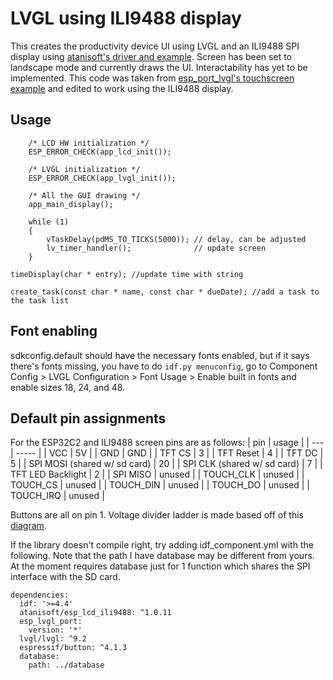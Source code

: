# LVGL using ILI9488 display
This creates the productivity device UI using LVGL and an ILI9488 SPI display using [atanisoft's driver and example](https://components.espressif.com/components/atanisoft/esp_lcd_ili9488/versions/1.0.11). Screen has been set to landscape mode and currently draws the UI. Interactability has yet to be implemented. This code was taken from [esp_port_lvgl's touchscreen example](https://github.com/espressif/esp-bsp/tree/76cc90336b34955fc76b510557b837e963b6a9e9/components/esp_lvgl_port/examples/touchscreen) and edited to work using the ILI9488 display.

## Usage
```
    /* LCD HW initialization */
    ESP_ERROR_CHECK(app_lcd_init());

    /* LVGL initialization */
    ESP_ERROR_CHECK(app_lvgl_init());

    /* All the GUI drawing */
    app_main_display();
    
    while (1)
    {
        vTaskDelay(pdMS_TO_TICKS(5000)); // delay, can be adjusted
        lv_timer_handler();              // update screen
    }
```
```
timeDisplay(char * entry); //update time with string
```
```
create_task(const char * name, const char * dueDate); //add a task to the task list
```


## Font enabling
sdkconfig.default should have the necessary fonts enabled, but if it says there's fonts missing, you have to do `idf.py menuconfig`, go to Component Config > LVGL Configuration > Font Usage > Enable built in fonts and enable sizes 18, 24, and 48.

## Default pin assignments

For the ESP32C2 and ILI9488 screen pins are as follows:
| pin | usage |
| --- | ----- |
| VCC | 5V |
| GND | GND |
| TFT CS | 3 |
| TFT Reset | 4 |
| TFT DC | 5 |
| SPI MOSI (shared w/ sd card) | 20 |
| SPI CLK  (shared w/ sd card) | 7 |
| TFT LED Backlight | 2 |
| SPI MISO | unused |
| TOUCH_CLK | unused |
| TOUCH_CS | unused |
| TOUCH_DIN | unused |
| TOUCH_DO | unused |
| TOUCH_IRQ | unused |

Buttons are all on pin 1.
Voltage divider ladder is made based off of this [diagram](https://git.ucsc.edu/itphung/cse123-project/-/wikis/attachments/buttonDiagram.png).

If the library doesn't compile right, try adding idf_component.yml with the following. Note that the path I have database may be different from yours. At the moment requires database just for 1 function which shares the SPI interface with the SD card.
```
dependencies:
  idf: '>=4.4'
  atanisoft/esp_lcd_ili9488: ^1.0.11
  esp_lvgl_port:
    version: '*'
  lvgl/lvgl: ^9.2
  espressif/button: ^4.1.3
  database:
    path: ../database
```

